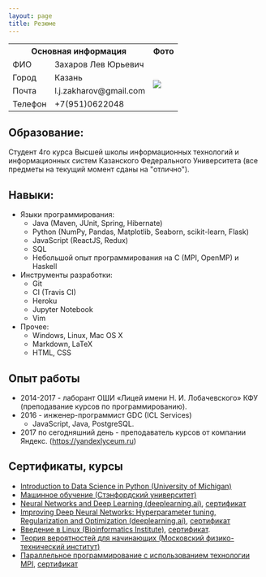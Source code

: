 ```yaml
---
layout: page
title: Резюме
---
```

<table>
  <tr>
    <th colspan="2">Основная информация</th>
    <th>Фото</th>
  </tr>
  <tr>
    <td>ФИО</td>
    <td>Захаров Лев Юрьевич</td>
    <td rowspan="4">
      <img src="https://github.com/lzakharov/lzakharov.github.io/raw/master/assets/img/avatar.jpg">
    </td>
  </tr>
  <tr>
    <td>Город</td>
    <td>Казань</td>
  </tr>
  <tr>
    <td>Почта</td>
    <td>l.j.zakharov@gmail.com</td>
  </tr>
  <tr>
    <td>Телефон</td>
    <td>+7(951)0622048</td>
  </tr>
</table>

## Образование:

Студент 4го курса Высшей школы информационных технологий и информационных систем Казанского Федерального Университета (все предметы на текущий момент сданы на "отлично").

## Навыки:

- Языки программирования:
  - Java (Maven, JUnit, Spring, Hibernate)
  - Python (NumPy, Pandas, Matplotlib, Seaborn, scikit-learn, Flask)
  - JavaScript (ReactJS, Redux)
  - SQL
  - Небольшой опыт программирования на C (MPI, OpenMP) и Haskell
- Инструменты разработки:
  - Git
  - CI (Travis CI)
  - Heroku
  - Jupyter Notebook
  - Vim
- Прочее:
  - Windows, Linux, Mac OS X
  - Markdown, LaTeX
  - HTML, CSS


## Опыт работы

- 2014-2017 - лаборант ОШИ «Лицей имени Н. И. Лобачевского» КФУ (преподавание курсов по программированию).
- 2016 - инженер-программист GDC (ICL Services)
  - JavaScript, Java, PostgreSQL.
- 2017 по сегодняшний день - преподаватель курсов от компании Яндекс. (<https://yandexlyceum.ru>)

## Сертификаты, курсы

- [Introduction to Data Science in Python (University of Michigan)](https://www.coursera.org/learn/python-data-analysis/)
- [Машинное обучение (Стэнфордский университет)](https://www.coursera.org/learn/machine-learning)
- [Neural Networks and Deep Learning (deeplearning.ai)](https://www.coursera.org/learn/neural-networks-deep-learning), [сертификат](https://www.coursera.org/account/accomplishments/certificate/RNA9D7YTE9LY)
- [Improving Deep Neural Networks: Hyperparameter tuning, Regularization and Optimization (deeplearning.ai)](https://www.coursera.org/learn/deep-neural-network), [сертификат](https://www.coursera.org/account/accomplishments/certificate/8B6U4TYN9K83)
- [Введение в Linux (Bioinformatics Institute)](https://stepik.org/course/73/), [сертификат](https://stepik.org/certificate/a5be96ccb072ab5111d87827a136717d8cd3b07c.pdf).
- [Теория вероятностей для начинающих (Московский физико-технический институт)](https://www.coursera.org/learn/probability-theory-basics/)
- [Параллельное программирование с использованием технологии MPI](http://www.intuit.ru/studies/courses/1113/236/info), [сертификат](http://www.intuit.ru/verifydiplomas/101054900)
